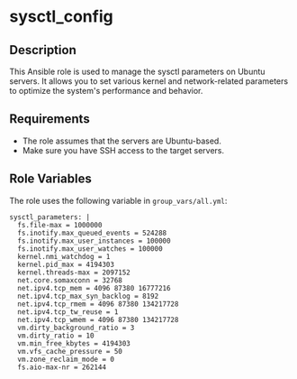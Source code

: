 sysctl_config
==================

Description
-----------
This Ansible role is used to manage the sysctl parameters on Ubuntu servers. It allows you to set various kernel and network-related parameters to optimize the system's performance and behavior.

Requirements
------------
- The role assumes that the servers are Ubuntu-based.
- Make sure you have SSH access to the target servers.

Role Variables
--------------
The role uses the following variable in `group_vars/all.yml`:

```
sysctl_parameters: |
  fs.file-max = 1000000
  fs.inotify.max_queued_events = 524288
  fs.inotify.max_user_instances = 100000
  fs.inotify.max_user_watches = 100000
  kernel.nmi_watchdog = 1
  kernel.pid_max = 4194303
  kernel.threads-max = 2097152
  net.core.somaxconn = 32768
  net.ipv4.tcp_mem = 4096 87380 16777216
  net.ipv4.tcp_max_syn_backlog = 8192
  net.ipv4.tcp_rmem = 4096 87380 134217728
  net.ipv4.tcp_tw_reuse = 1
  net.ipv4.tcp_wmem = 4096 87380 134217728
  vm.dirty_background_ratio = 3
  vm.dirty_ratio = 10
  vm.min_free_kbytes = 4194303
  vm.vfs_cache_pressure = 50
  vm.zone_reclaim_mode = 0
  fs.aio-max-nr = 262144
```
